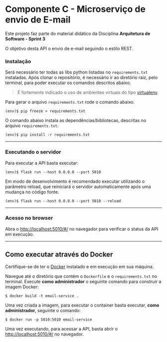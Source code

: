 # Componente C - Microserviço de envio de E-mail

Este projeto faz parte do material didático da Disciplina **Arquitetura de Software - Sprint 3** 

O objetivo desta API o envio de e-mail seguindo o estilo REST.

### Instalação


Será necessário ter todas as libs python listadas no `requirements.txt` instaladas.
Após clonar o repositório, é necessário ir ao diretório raiz, pelo terminal, para poder executar os comandos descritos abaixo.



> É fortemente indicado o uso de ambientes virtuais do tipo [virtualenv](https://virtualenv.pypa.io/en/latest/installation.html).

Para gerar o arquivo `requirements.txt` rode o comando abaixo.

```
(env)$ pip freeze > requirements.txt
```
O comando abaixo instala as dependências/bibliotecas, descritas no arquivo `requirements.txt`.

```
(env)$ pip install -r requirements.txt
```


---
### Executando o servidor


Para executar a API  basta executar:

```
(env)$ flask run --host 0.0.0.0 --port 5010
```

Em modo de desenvolvimento é recomendado executar utilizando o parâmetro reload, que reiniciará o servidor
automaticamente após uma mudança no código fonte. 

```
(env)$ flask run --host 0.0.0.0 --port 5010 --reload
```

---
### Acesso no browser

Abra o [http://localhost:5010/#/](http://localhost:5010/#/) no navegador para verificar o status da API em execução.

---
## Como executar através do Docker

Certifique-se de ter o [Docker](https://docs.docker.com/engine/install/) instalado e em execução em sua máquina.

Navegue até o diretório que contém o `Dockerfile` e o `requirements.txt` no terminal.
Execute **como administrador** o seguinte comando para construir a imagem Docker:

```
$ docker build -t email-service .
```

Uma vez criada a imagem, para executar o container basta executar, **como administrador**, seguinte o comando:

```
$ docker run -p 5010:5010 email-service
```

Uma vez executando, para acessar a API, basta abrir o [http://localhost:5010/#/](http://localhost:5010/#/) no navegador.


